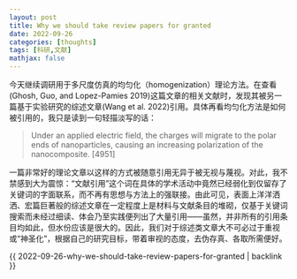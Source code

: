 ```yaml
---
layout: post
title: Why we should take review papers for granted
date: 2022-09-26
categories: [thoughts]
tags: [科研,文献]
mathjax: false
---
```


今天继续调研用于多尺度仿真的均匀化（homogenization）理论方法。在查看(Ghosh, Guo, and Lopez-Pamies 2019)这篇文章的相关文献时，发现其被另一篇基于实验研究的综述文章(Wang et al. 2022)引用。具体再看均匀化方法是如何被引用的，我只是读到一句轻描淡写的话：

> Under an applied electric field, the charges will migrate to the polar ends of nanoparticles, causing an increasing polarization of the nanocomposite. [4951]

一篇非常好的理论文章以这样的方式被随意引用无异于被无视与蔑视。对此，我不禁感到大为震惊：“文献引用”这个词在具体的学术活动中竟然已经弱化到仅留存了关键词的字面联系，而不再有思想与方法上的强联接。由此可见，表面上洋洋洒洒、宏篇巨著般的综述文章在一定程度上是材料与文献条目的堆砌，仅基于关键词搜索而未经过细读、体会乃至实践便列出了大量引用——虽然，并非所有的引用条目均如此，但水份应该是很大的。因此，我们对于综述类文章大不可必过于重视或“神圣化”，根据自己的研究目标，带着审视的态度，去伪存真、各取所需便好。

{{ 2022-09-26-why-we-should-take-review-papers-for-granted | backlink }}
